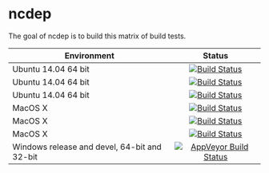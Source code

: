 
<!-- README.md is generated from README.Rmd. Please edit that file -->
ncdep
=====

The goal of ncdep is to build this matrix of build tests.

| Environment                                  |                                                                                            Status                                                                                           |
|----------------------------------------------|:-------------------------------------------------------------------------------------------------------------------------------------------------------------------------------------------:|
| Ubuntu 14.04 64 bit                          | [![Build Status](http://badges.herokuapp.com/travis/dis-organization/ncdep?branch=master&env=BUILD_NAME=trusty_release&label=trusty_release)](https://travis-ci.org/dis-organization/ncdep) |
| Ubuntu 14.04 64 bit                          |   [![Build Status](http://badges.herokuapp.com/travis/dis-organization/ncdep?branch=master&env=BUILD_NAME=trusty_devel&label=trusty_devel)](https://travis-ci.org/dis-organization/ncdep)   |
| Ubuntu 14.04 64 bit                          |  [![Build Status](http://badges.herokuapp.com/travis/dis-organization/ncdep?branch=master&env=BUILD_NAME=trusty_oldrel&label=trusty_oldrel)](https://travis-ci.org/dis-organization/ncdep)  |
| MacOS X                                      |    [![Build Status](http://badges.herokuapp.com/travis/dis-organization/ncdep?branch=master&env=BUILD_NAME=osx_release&label=osx_release)](https://travis-ci.org/dis-organization/ncdep)    |
| MacOS X                                      |      [![Build Status](http://badges.herokuapp.com/travis/dis-organization/ncdep?branch=master&env=BUILD_NAME=osx_devel&label=osx_devel)](https://travis-ci.org/dis-organization/ncdep)      |
| MacOS X                                      |     [![Build Status](http://badges.herokuapp.com/travis/dis-organization/ncdep?branch=master&env=BUILD_NAME=osx_oldrel&label=osx_oldrel)](https://travis-ci.org/dis-organization/ncdep)     |
| Windows release and devel, 64-bit and 32-bit |     [![AppVeyor Build Status](https://ci.appveyor.com/api/projects/status/github/dis-organization/ncdep?branch=master&svg=true)](https://ci.appveyor.com/project/dis-organization/ncdep)    |
